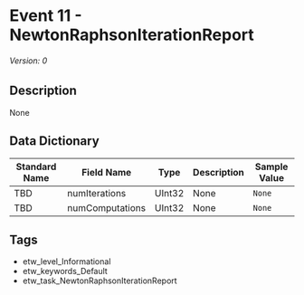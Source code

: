 # Event 11 - NewtonRaphsonIterationReport
###### Version: 0

## Description
None

## Data Dictionary
|Standard Name|Field Name|Type|Description|Sample Value|
|---|---|---|---|---|
|TBD|numIterations|UInt32|None|`None`|
|TBD|numComputations|UInt32|None|`None`|

## Tags
* etw_level_Informational
* etw_keywords_Default
* etw_task_NewtonRaphsonIterationReport